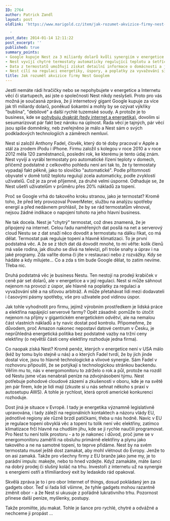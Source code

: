 ```yaml
---
ID: 2764
author: Patrick Zandl
layout: post
oldlink: 'https://www.marigold.cz/item/jak-rozumet-akvizice-firmy-nest-googlem

  '
post_date: 2014-01-14 12:11:22
post_excerpt: ''
published: true
summary_points:
- Google kupuje Nest za 3 miliardy dolarů kvůli synergiím v energetice.
- Nest vyvíjí chytré termostaty automaticky regulující teplotu a šetřící energii.
- Data z termostatů umožňují získat detailní informace o domácnosti a jejím chování.
- Nest cílí na regulaci energetiky, úspory, a poplatky za vyvažování sítě.
title: Jak rozumět akvizice firmy Nest Googlem
---
```


<p>Jestli nemáte rádi hračičky nebo se nepohybujete v energetice a Internetu věcí či startupech, asi jste o společnosti Nest nikdy neslyšeli. Proto pro vás možná je současná zpráva, že ji internetový gigant Google kupuje za více jak tři miliardy dolarů, poněkud šokantní a mohly by se ozývat výkřiky "bublina", "debilové" a další rychlé tuzemské soudy. A protože je to business, kde se <a title="" href="http://www.energomonitor.cz" target="_self">pohybuju dvakrát (tedy internet a energetika)</a>, dovolím si sesumarizovat pár fakt bez nároku na úplnost. Řada věcí je tajných, pár věcí jsou spíše domněnky, neb zveřejněno je málo a Nest sám o svých podkladových technologiích a záměrech nemluví.</p>



<p>Nest si založil Anthony Fadel, člověk, který do té doby pracoval v Apple a stál za zrodem iPodu i iPhone. Firmu založil s kolegou v roce 2010 a v roce 2012 měla 120 zaměstnanců, poslední rok, ke kterému je tento údaj znám. Nest vyvíjí a vyrábí termostaty pro automatické řízení teploty v domech, přičemž podstatné z celkového pohledu není ani tak to, že ty termostaty vypadají fakt pěkně, jako to slovíčko "automatické". Podle přítomnosti obyvatel v domě totiž teplotu regulují zcela automaticky, podle zvyklostí uživatelů. Což je za prvé příjemné, za druhé velmi úsporné. Odhaduje se, že Nest ušetři uživatelům v průměru přes 20% nákladů za topení.</p>

<p>Proč se Google vrhá do takového kroku stranou, jako je termostat? Kromě toho, že před lety provozoval PowerMeter, službu na analýzu spotřeby energií a před nedávnem prohlásil, že by se rád termostatům věnoval, nejsou žádné indikace o napojení tohoto na jeho hlavní business.</p>

<p>Ne tak docela. Nest je "chytrý" termostat, což dnes znamená, že je připojený na internet. Celou řadu naměřených dat posílá na net a serverový cloud Nestu se z dat snaží něco dovodit a termostatu na dálku říkat, co má dělat. Termostat pak reguluje topení a hlavně klimatizaci. To je první podstatná věc. A že se z těch dat dá dovodit mnohé, to mi věřte: kolik členů má vaše rodina, jak dlouho se dívá na televizi, při troše snahy a úprav i na jaké programy. Zda vaříte doma či jíte v restauraci nebo z rozvážky. Kdy se hádáte a kdy milujete... Co a zda s tím bude Google dělat, to zatím nevíme. Třeba nic.</p>

<p>Druhá podstatná věc je business Nestu. Ten nestojí na prodeji krabiček v ceně pár set dolarů, ale v energetice a v její regulaci. Nest si může sáhnout nejenom na provozi z úspor, ale hlavně na poplatky za regulaci a vyvažování sítě a na síťovou arbitráž. A může přetahávat lidi mezi dodavateli i časovými pásmy spotřeby, vše pro uživatele pod vidinou úspor.</p>

<p>Jak tohle vyhodnotit pro firmu, jejímž výrobním prostředkem je lidská práce a elektřina napájející serverové farmy? Opět zásadně: pomůže to útočit nejenom na příjmy v gigantickém energetickém odvětví, ale na nemalou část vlastních nákladů a ty navíc dostat pod kontrolu. Připomeňme, že důvodem, proč Amazon nakonec nepostaví datové centrum v Česku, je neprůhledná energetická politika bez podstatné vazby na tržní ceny elektřiny (o největší části ceny elektřiny rozhoduje jedna firma).</p>

<p>Co naopak získá Nest? Kromě peněz, kterých v energetice není v USA málo (kéž by tomu bylo stejně u nás) a o kterých Fadel tvrdí, že by jich jinde dostal více, jsou to hlavně technologické a vlivové synergie. Sám Fadel v rozhovoru připouští, že se potýkají s technologickou stránkou backendu. Věřím mu to, nás v energomonitoru to zdrželo o rok a půl, protože na rozdíl od Nestu jsme včas nenabrali peníze na zdvojnásobení týmu. Nest potřebuje pohodové cloudové zázemí a zkušenosti v oboru, kde je na světě jen pár firem, kde je lidi mají (zkuste si u nás sehnat někoho s praxí v autosetupu AWS). A tohle je rychlost, která oproti americké konkurenci rozhoduje.</p>

<p>Dost jiná je situace v Evropě. I tady je energetika významně legislativně upravována, i tady záleží na regionálních kontaktech a názoru vlády EU, jednotlivé regiony ale různě brzdí patičkami, třeba u nás hodně. Navíc v EU je regulace topení obvyklá věc a topení tu tolik není věc elektřiny, zatímco klimatizace frčí hlavně na chudším jihu, kde se ji rychle naučili programovat. Pro Nest tu není tolik prostoru - a to je nakonec i důvod, proč jsme se v energomonitoru zaměřili na obsluhu primárně elektřiny a plynu jako takového a ne na samotné topení, to teprve přidáme. Nest by na svém termostatu musel ještě dost zamakat, aby mohl vlétnout do Evropy. Jenže to on asi zamaká. Takže pro všechny firmy z EU branže jako jsme my, je to parádní impuls: makejte, nebo to hned vzdejte. Když zamakáte, máte šanci na dobrý prodej či slušný koláč na trhu. Investoři z internetu už na synergie s energiemi ostří a třímiliardový exit by ledaskdo rád opakoval.</p>

<p>Skvělá zpráva je to i pro obor Internet of things, dosud pokládaný jen za gadgets obor. Teď si řada lidí všimne, že tyhle gadgets mohou razantně změnit obor - a že Nest si ukusuje z pořádně lukrativního trhu. Pozornost přinese další peníze, myšlenky, postupy.</p>

<p>Takže promiňte, jdu makat. Tohle je šance pro rychlé, chytré a odvážné a nechceme ji propást ...</p>

<p> </p>